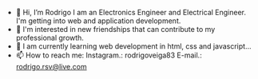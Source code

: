 - 👋 Hi, I’m Rodrigo I am an Electronics Engineer and Electrical Engineer. I'm getting into web and application development.
- 👀 I'm interested in new friendships that can contribute to my professional growth.
- 🌱 I am currently learning web development in html, css and javascript...
- 📫 How to reach me:
Instagram.: rodrigoveiga83
E-mail.: rodrigo.rsv@live.com

<!---
XRproxyRX/XRproxyRX is a ✨ special ✨ repository because its `README.md` (this file) appears on your GitHub profile.
You can click the Preview link to take a look at your changes.
--->
